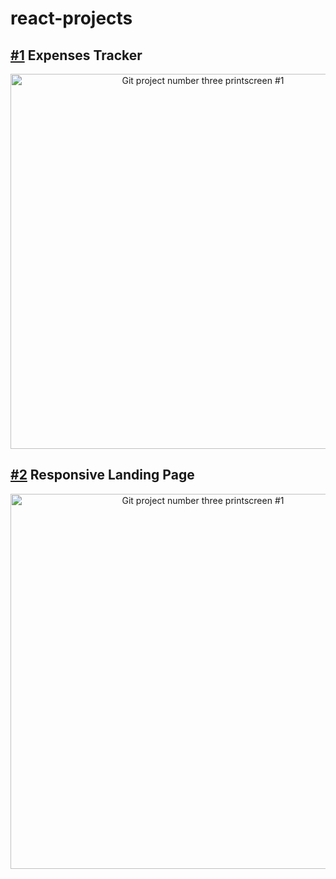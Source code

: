 # react-projects

## [#1](https://github.com/victor-schumann/react-budget-app) Expenses Tracker
<p align="center"> 
<img align="center" src="https://i.imgur.com/H07qajp.png" alt="Git project number three printscreen #1" height="600" width="auto"/>
</p>

## [#2](https://github.com/victor-schumann/react-budget-app) Responsive Landing Page
<p align="center"> 
<img align="center" src="https://i.imgur.com/H07qajp.png" alt="Git project number three printscreen #1" height="600" width="auto"/>
</p>
